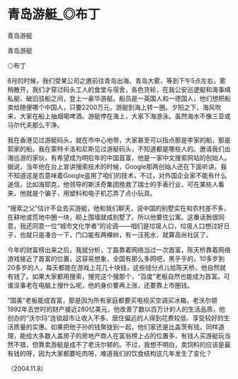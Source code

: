 # 青岛游艇_◎布丁

青岛游艇

青岛游艇

◎布丁

8月的时候，我们受某公司之邀前往青岛出海。青岛大雾，等到下午5点左右，雾稍散开，我们才穿过码头工人的食堂与宿舍，各色货轮，在我公安巡逻艇和海事缉私艇、破旧驳船之间，登上一豪华游艇。船员是一英国人和一德国人，他们想把船卖给随便哪个中国人，只要2200万元。游艇到海上转一圈。夕阳之下，海风吹来，大家在船上抽烟喝啤酒。游艇停在海上，大家下海游泳。虽然海水不像三亚或马尔代夫那么干净。

我在香港见过游艇码头，就在市中心地带，大家甚至可以指点那是李家的船，那是郭家的船。我在蒙特卡洛和尼斯见过游艇码头，不知道都是哪些人的。邀请我们出海巡游的家伙，有希望成为明后年的中国首富，他是一家中文搜索网站的创始人。据说，当年他在台上宣讲搜索技术的时候，Google那两创始人还在下面听讲。我不知道这是否意味着Google盗用了咱们的技术，不过，对外国企业家不能有什么迷信，比如海耶克，他领导的斯沃奇集团挽救了瑞士的手表行业，可在某些人看来，他就是个骗子，用塑料和电子机芯弄了点小玩具。

“搜索之父”估计不会去买游艇，他和我们聊天，说中国的别墅实在和农村差不多，在耕地或荒地中圈一块，砌上围墙就成别墅了。所以他要住公寓。这番话我很同意，我还同意一位“城市文化学者”的论调——咱们是垃圾人口，垃圾人口想过好日子，也就只是凑合一下，门口能有两棵树，有一汪死水，就算高尚社区了。

今年的财富榜出来之后，我就分析，丁磊靠着网络当过一次首富，陈天桥靠着网络游戏接近了首富的位置，这容易想象，全国有那么多网吧，黑乎乎的，10多岁到20多岁的人，每天都能在游戏上花几十块钱，这些钱分点儿给陈天桥，他自然就有钱了。如果大家都用搜索，搜完这个搜那个，“百度”老板自然也能成为首富。可谁没事老在电脑上搜什么呢，他的身价要再上涨，还要靠上市圈钱。

“国美”老板能成首富，那是因为所有家庭都要买电视买空调买冰箱，老沃尔顿1992年去世时的财产接近280亿美元，他改善了数以百万计的人的生活品质，他创办的“沃尔玛”连锁超市让收入不多、居住偏远的人得到花费较低、享受较好的生活质量的实惠。如果把他子孙的钱聚拢到一起，他们家还是比盖茨有钱。同样道理，能给大多数人盖房子的房地产商人在富翁榜上占的位置多，有钱人买游艇玩当然不错，但靠卖游艇是成不了老沃尔顿的。不过，我想不明白，卖饲料的应该是最有钱的呀，因为大家都要吃肉呀，难道我们的饮食结构这几年发生了变化？

（2004.11.8）